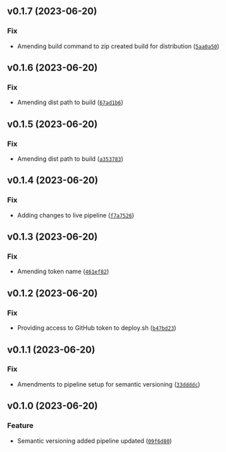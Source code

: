 <!--next-version-placeholder-->

## v0.1.7 (2023-06-20)

### Fix

* Amending build command to zip created build for distribution ([`5aa0a50`](https://github.com/ONSdigital/sml-catalogue/commit/5aa0a50d221e4b54ef0b012eca072956e3b205e2))

## v0.1.6 (2023-06-20)

### Fix

* Amending dist path to build ([`67ad1b6`](https://github.com/ONSdigital/sml-catalogue/commit/67ad1b6015b7a91f1bab557c33851b3ebd0e9749))

## v0.1.5 (2023-06-20)

### Fix

* Amending dist path to build ([`a353783`](https://github.com/ONSdigital/sml-catalogue/commit/a3537832776f478ab24b20eae8dbbe8cbdeaece2))

## v0.1.4 (2023-06-20)

### Fix

* Adding changes to live pipeline ([`f7a7526`](https://github.com/ONSdigital/sml-catalogue/commit/f7a75262777cf7ebab71bb10019256038ba4c1fb))

## v0.1.3 (2023-06-20)

### Fix

* Amending token name ([`461ef82`](https://github.com/ONSdigital/sml-catalogue/commit/461ef824f0f42967a221e011ed957a0fcebbd885))

## v0.1.2 (2023-06-20)

### Fix

* Providing access to GitHub token to deploy.sh ([`b47bd23`](https://github.com/ONSdigital/sml-catalogue/commit/b47bd2315987e31903e269f142b07280e1d98437))

## v0.1.1 (2023-06-20)

### Fix

* Amendments to pipeline setup for semantic versioning ([`33ddddc`](https://github.com/ONSdigital/sml-catalogue/commit/33ddddc796267e90447e8f700d4d83ad11f2d04b))

## v0.1.0 (2023-06-20)

### Feature

* Semantic versioning added pipeline updated ([`09f6d80`](https://github.com/ONSdigital/sml-catalogue/commit/09f6d80b647fd4e4f960102420bf6f64c8d2cb50))
